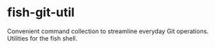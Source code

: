 # fish-git-util
Convenient command collection to streamline everyday Git operations. Utilities for the fish shell.

